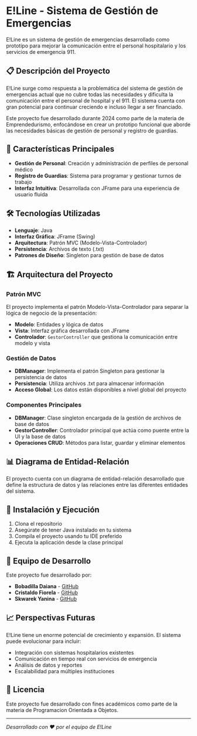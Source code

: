 # E!Line - Sistema de Gestión de Emergencias

E!Line es un sistema de gestión de emergencias desarrollado como prototipo para mejorar la comunicación entre el personal hospitalario y los servicios de emergencia 911.

## 📋 Descripción del Proyecto

E!Line surge como respuesta a la problemática del sistema de gestión de emergencias actual que no cubre todas las necesidades y dificulta la comunicación entre el personal de hospital y el 911. El sistema cuenta con gran potencial para continuar creciendo e incluso llegar a ser financiado.

Este proyecto fue desarrollado durante 2024 como parte de la materia de Emprendedurismo, enfocándose en crear un prototipo funcional que aborde las necesidades básicas de gestión de personal y registro de guardias.

## 🚀 Características Principales

- **Gestión de Personal**: Creación y administración de perfiles de personal médico
- **Registro de Guardias**: Sistema para programar y gestionar turnos de trabajo
- **Interfaz Intuitiva**: Desarrollada con JFrame para una experiencia de usuario fluida

## 🛠️ Tecnologías Utilizadas

- **Lenguaje**: Java
- **Interfaz Gráfica**: JFrame (Swing)
- **Arquitectura**: Patrón MVC (Modelo-Vista-Controlador)
- **Persistencia**: Archivos de texto (.txt)
- **Patrones de Diseño**: Singleton para gestión de base de datos

## 🏗️ Arquitectura del Proyecto

### Patrón MVC
El proyecto implementa el patrón Modelo-Vista-Controlador para separar la lógica de negocio de la presentación:

- **Modelo**: Entidades y lógica de datos
- **Vista**: Interfaz gráfica desarrollada con JFrame
- **Controlador**: `GestorController` que gestiona la comunicación entre modelo y vista

### Gestión de Datos
- **DBManager**: Implementa el patrón Singleton para gestionar la persistencia de datos
- **Persistencia**: Utiliza archivos .txt para almacenar información
- **Acceso Global**: Los datos están disponibles a nivel global del proyecto

### Componentes Principales
- **DBManager**: Clase singleton encargada de la gestión de archivos de base de datos
- **GestorController**: Controlador principal que actúa como puente entre la UI y la base de datos
- **Operaciones CRUD**: Métodos para listar, guardar y eliminar elementos

## 📊 Diagrama de Entidad-Relación

El proyecto cuenta con un diagrama de entidad-relación desarrollado que define la estructura de datos y las relaciones entre las diferentes entidades del sistema.

## 🔧 Instalación y Ejecución

1. Clona el repositorio
2. Asegúrate de tener Java instalado en tu sistema
3. Compila el proyecto usando tu IDE preferido
4. Ejecuta la aplicación desde la clase principal

## 👥 Equipo de Desarrollo

Este proyecto fue desarrollado por:

- **Bobadilla Daiana** - [GitHub](https://github.com/daianayb)
- **Cristaldo Fiorela** - [GitHub](https://github.com/Cristaldo-Fiorela)
- **Skwarek Yanina** - [GitHub](https://github.com/Moratech)

## 📈 Perspectivas Futuras

E!Line tiene un enorme potencial de crecimiento y expansión. El sistema puede evolucionar para incluir:

- Integración con sistemas hospitalarios existentes
- Comunicación en tiempo real con servicios de emergencia
- Análisis de datos y reportes
- Escalabilidad para múltiples instituciones

## 📄 Licencia

Este proyecto fue desarrollado con fines académicos como parte de la materia de Programacion Orientada a Objetos.

---

*Desarrollado con ❤️ por el equipo de E!Line*
